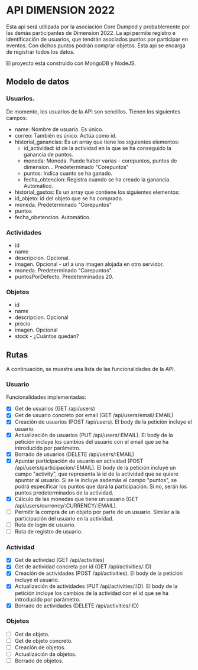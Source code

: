 # API DIMENSION 2022
Esta api será utilizada por la asociación Core Dumped y probablemente por las demás participantes de Dimension 2022. La api permite registro e identificación de usuarios, que tendrán asociados puntos por participar en eventos. Con dichos puntos podrán comprar objetos. Esta api se encarga de registrar todos los datos.

El proyecto está construido con MongoDB y NodeJS.
## Modelo de datos
### Usuarios.
De momento, los usuarios de la API son sencillos. Tienen los siguientes campos:
- name: Nombre de usuario. Es único.
- correo: También es único. Actúa como id.
- historial_ganancias: Es un array que tiene los siguientes elementos:
  - id_actividad: id de la actividad en la que se ha conseguido la ganancia de puntos.
  - moneda: Moneda. Puede haber varias - corepuntos, puntos de dimension... Predeterminado "Corepuntos"
  - puntos: Indica cuanto se ha ganado.
  - fecha_obtencion: Registra cuando se ha creado la ganancia. Automático.
-  historial_gastos: Es un array que contiene los siguientes elementos:
  - id_objeto: id del objeto que se ha comprado.
  - moneda. Predeterminado "Corepuntos"
  - puntos
  - fecha_obetencion. Automático.
### Actividades
- id
- name
- descripcion. Opcional.
- imagen. Opcional - url a una imagen alojada en otro servidor.
- moneda. Predeterminado "Corepuntos".
- puntosPorDefecto. Predeterminados 20.
### Objetos
- id
- name
- descripcion. Opcional
- precio
- imagen. Opcional
- stock - ¿Cuántos quedan?
## Rutas
A continuación, se muestra una lista de las funcionalidades de la API.
### Usuario
Funcionalidades implementadas:
- [x] Get de usuarios (GET /api/users)
- [x] Get de usuario concreto por email (GET /api/users/email/:EMAIL)
- [x] Creación de usuarios (POST /api/users). El body de la petición incluye el usuario.
- [x] Actualización de usuarios (PUT /api/users/:EMAIL). El body de la petición incluye los cambios del usuario con el email que se ha introducido por parámetro.
- [x] Borrado de usuarios (DELETE /api/users/:EMAIL)
- [x] Apuntar participación de usuario en actividad (POST /api/users/participacion/:EMAIL). El body de la petición incluye un campo "activity", que representa la id de la actividad que se quiere apuntar al usuario. Si se le incluye asdemás el campo "puntos", se podrá específicar los puntos que dará la participación. Si no, serán los puntos predeterminados de la actividad.
- [x] Cálculo de las monedas que tiene un usuario (GET /api/users/currency/:CURRENCY/:EMAIL). 
- [ ] Permitir la compra de un objeto por parte de un usuario. Similar a la participación del usuario en la actividad.
- [ ] Ruta de login de usuario.
- [ ] Ruta de registro de usuario.
### Actividad
- [x] Get de actividad (GET /api/activities)
- [x] Get de actividad concreta por id (GET /api/activities/:ID)
- [x] Creación de actividades (POST /api/activities). El body de la petición incluye el usuario.
- [x] Actualización de actividades (PUT /api/activities/:ID). El body de la petición incluye los cambios de la actividad con el id que se ha introducido por parámetro.
- [x] Borrado de actividades (DELETE /api/activities/:ID)
### Objetos
- [ ] Get de objeto.
- [ ] Get de objeto concreto.
- [ ] Creación de objetos.
- [ ] Actualización de objetos.
- [ ] Borrado de objetos.

